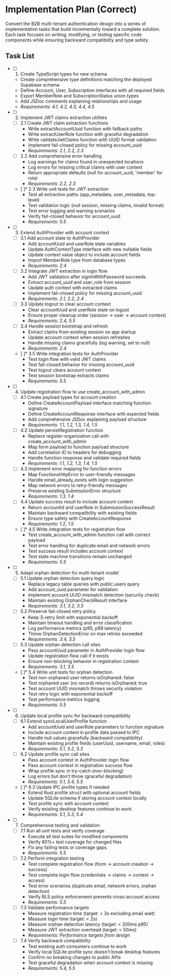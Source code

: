 # Implementation Plan (Correct)

Convert the B2B multi-tenant authentication design into a series of implementation tasks that build incrementally toward a complete solution. Each task focuses on writing, modifying, or testing specific code components while ensuring backward compatibility and type safety.

## Task List

- [ ] 1. Create TypeScript types for new schema
  - Create comprehensive type definitions matching the deployed Supabase schema
  - Define Account, User, Subscription interfaces with all required fields
  - Export MemberRole and SubscriptionStatus union types
  - Add JSDoc comments explaining relationships and usage
  - _Requirements: 4.1, 4.2, 4.3, 4.4, 4.5_

- [ ] 2. Implement JWT claims extraction utilities
  - [ ] 2.1 Create JWT claim extraction functions
    - Write extractAccountUuid function with fallback paths
    - Write extractUserRole function with graceful degradation
    - Write validateJwtClaims function with UUID format validation
    - Implement fail-closed policy for missing account_uuid
    - _Requirements: 2.1, 2.2, 2.3_
  - [ ] 2.2 Add comprehensive error handling
    - Log warnings for claims found in unexpected locations
    - Log errors for missing critical claims with user context
    - Return appropriate defaults (null for account_uuid, 'member' for role)
    - _Requirements: 2.2, 2.3_
  - [ ]* 2.3 Write unit tests for JWT extraction
    - Test all extraction paths (app_metadata, user_metadata, top-level)
    - Test validation logic (null session, missing claims, invalid format)
    - Test error logging and warning scenarios
    - Verify fail-closed behavior for account_uuid
    - _Requirements: 5.5_

- [ ] 3. Extend AuthProvider with account context
  - [ ] 3.1 Add account state to AuthProvider
    - Add accountUuid and userRole state variables
    - Update AuthContextType interface with new nullable fields
    - Update context value object to include account fields
    - Import MemberRole type from database types
    - _Requirements: 2.4_
  - [ ] 3.2 Integrate JWT extraction in login flow
    - Add JWT validation after signInWithPassword succeeds
    - Extract account_uuid and user_role from session
    - Update auth context with extracted claims
    - Implement fail-closed policy for missing account_uuid
    - _Requirements: 2.1, 2.2, 2.4_
  - [ ] 3.3 Update logout to clear account context
    - Clear accountUuid and userRole state on logout
    - Ensure proper cleanup order (session → user → account context)
    - _Requirements: 2.4, 5.5_
  - [ ] 3.4 Handle session bootstrap and refresh
    - Extract claims from existing session on app startup
    - Update account context when session refreshes
    - Handle missing claims gracefully (log warning, set to null)
    - _Requirements: 2.4_
  - [ ]* 3.5 Write integration tests for AuthProvider
    - Test login flow with valid JWT claims
    - Test fail-closed behavior for missing account_uuid
    - Test logout clears account context
    - Test session bootstrap extracts claims
    - _Requirements: 5.5_

- [ ] 4. Update registration flow to use create_account_with_admin
  - [ ] 4.1 Create payload types for account creation
    - Define CreateAccountPayload interface matching function signature
    - Define CreateAccountResponse interface with expected fields
    - Add comprehensive JSDoc explaining payload structure
    - _Requirements: 1.1, 1.2, 1.3, 1.4, 1.5_
  - [ ] 4.2 Update persistRegistration function
    - Replace register-organization call with create_account_with_admin
    - Map form payload to function payload structure
    - Add correlation ID to headers for debugging
    - Handle function response and validate required fields
    - _Requirements: 1.1, 1.2, 1.3, 1.4, 1.5_
  - [ ] 4.3 Implement error mapping for function errors
    - Map FunctionsHttpError to user-friendly messages
    - Handle email_already_exists with login suggestion
    - Map network errors to retry-friendly messages
    - Preserve existing SubmissionError structure
    - _Requirements: 1.3, 1.4_
  - [ ] 4.4 Update success result to include account context
    - Return accountId and userRole in SubmissionSuccessResult
    - Maintain backward compatibility with existing fields
    - Ensure type safety with CreateAccountResponse
    - _Requirements: 1.2, 1.5_
  - [ ]* 4.5 Write integration tests for registration flow
    - Test create_account_with_admin function call with correct payload
    - Test error handling for duplicate email and network errors
    - Test success result includes account context
    - Test state machine transitions remain unchanged
    - _Requirements: 5.5_

- [ ] 5. Adapt orphan detection for multi-tenant model
  - [ ] 5.1 Update orphan detection query logic
    - Replace legacy table queries with public.users query
    - Add account_uuid parameter for validation
    - Implement account UUID mismatch detection (security check)
    - Maintain existing OrphanCheckResult interface
    - _Requirements: 3.1, 3.2, 3.3_
  - [ ] 5.2 Preserve fail-closed retry policy
    - Keep 3-retry limit with exponential backoff
    - Maintain timeout handling and error classification
    - Log performance metrics (p95, p99 latency)
    - Throw OrphanDetectionError on max retries exceeded
    - _Requirements: 3.4, 3.5_
  - [ ] 5.3 Update orphan detection call sites
    - Pass accountUuid parameter in AuthProvider login flow
    - Update registration flow call if it exists
    - Ensure non-blocking behavior in registration context
    - _Requirements: 3.1, 3.5_
  - [ ]* 5.4 Write unit tests for orphan detection
    - Test non-orphaned user returns isOrphaned: false
    - Test orphaned user (no record) returns isOrphaned: true
    - Test account UUID mismatch throws security violation
    - Test retry logic with exponential backoff
    - Test performance metrics logging
    - _Requirements: 5.5_

- [ ] 6. Update local profile sync for backward compatibility
  - [ ] 6.1 Extend syncLocalUserProfile function
    - Add accountUuid and userRole parameters to function signature
    - Include account context in profile data passed to IPC
    - Handle null values gracefully (backward compatibility)
    - Maintain existing profile fields (userUuid, username, email, roles)
    - _Requirements: 5.1, 5.2, 5.3_
  - [ ] 6.2 Update profile sync call sites
    - Pass account context in AuthProvider login flow
    - Pass account context in registration success flow
    - Wrap profile sync in try-catch (non-blocking)
    - Log errors but don't throw (graceful degradation)
    - _Requirements: 5.1, 5.4, 5.5_
  - [ ]* 6.3 Update IPC profile types if needed
    - Extend Rust profile struct with optional account fields
    - Update SQLite schema if storing account context locally
    - Test profile sync with account context
    - Verify existing desktop features continue to work
    - _Requirements: 5.1, 5.3, 5.4_

- [ ] 7. Comprehensive testing and validation
  - [ ] 7.1 Run all unit tests and verify coverage
    - Execute all test suites for modified components
    - Verify 80%+ test coverage for changed files
    - Fix any failing tests or coverage gaps
    - _Requirements: 5.5_
  - [ ] 7.2 Perform integration testing
    - Test complete registration flow (form → account creation → success)
    - Test complete login flow (credentials → claims → context → access)
    - Test error scenarios (duplicate email, network errors, orphan detection)
    - Verify RLS policy enforcement prevents cross-account access
    - _Requirements: 5.5_
  - [ ] 7.3 Validate performance targets
    - Measure registration time (target: < 3s excluding email wait)
    - Measure login time (target: < 2s)
    - Measure orphan detection latency (target: < 200ms p95)
    - Measure JWT extraction overhead (target: < 50ms)
    - _Requirements: Performance targets from design_
  - [ ] 7.4 Verify backward compatibility
    - Test existing auth consumers continue to work
    - Verify local SQLite profile sync doesn't break desktop features
    - Confirm no breaking changes to public APIs
    - Test graceful degradation when account context is missing
    - _Requirements: 5.4, 5.5_